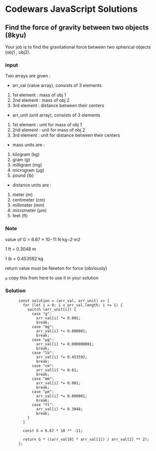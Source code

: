 # Codewars JavaScript Solutions

## Find the force of gravity between two objects (8kyu)

Your job is to find the gravitational force between two spherical objects (obj1 , obj2).

### input

Two arrays are given :

- arr_val (value array), consists of 3 elements

1. 1st element : mass of obj 1
2. 2nd element : mass of obj 2
3. 3rd element : distance between their centers

- arr_unit (unit array), consists of 3 elements

1. 1st element : unit for mass of obj 1
2. 2nd element : unit for mass of obj 2
3. 3rd element : unit for distance between their centers

- mass units are :

1. kilogram (kg)
2. gram (g)
3. milligram (mg)
4. microgram (μg)
5. pound (lb)

- distance units are :

1. meter (m)
2. centimeter (cm)
3. millimeter (mm)
4. micrometer (μm)
5. feet (ft)

### Note

value of G = 6.67 × 10−11 N⋅kg−2⋅m2

1 ft = 0.3048 m

1 lb = 0.453592 kg

return value must be Newton for force (obviously)

`μ` copy this from here to use it in your solution

### Solution

```
      const solution = (arr_val, arr_unit) => {
        for (let i = 0; i < arr_val.length; i += 1) {
          switch (arr_unit[i]) {
            case "g":
              arr_val[i] *= 0.001;
              break;
            case "mg":
              arr_val[i] *= 0.000001;
              break;
            case "μg":
              arr_val[i] *= 0.000000001;
              break;
            case "lb":
              arr_val[i] *= 0.453592;
              break;
            case "cm":
              arr_val[i] *= 0.01;
              break;
            case "mm":
              arr_val[i] *= 0.001;
              break;
            case "μm":
              arr_val[i] *= 0.000001;
              break;
            case "ft":
              arr_val[i] *= 0.3048;
              break;
          }
        }

        const G = 6.67 * 10 ** -11;

        return G * ((arr_val[0] * arr_val[1]) / arr_val[2] ** 2);
      };
```
